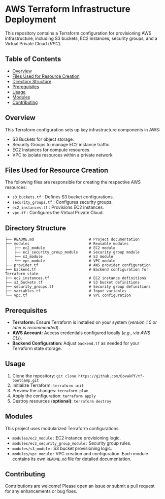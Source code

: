 # **AWS Terraform Infrastructure Deployment**
This repository contains a Terraform configuration for provisioning AWS infrastructure, including S3 buckets, EC2 instances, security groups, and a Virtual Private Cloud (*VPC*).


## **Table of Contents**
- [Overview](#Overview)
- [Files Used for Resource Creation](#Files-Used-for-Resource-Creation)
- [Directory Structure](#Directory-Structure)
- [Prerequisites](#Prerequisites)
- [Usage](#Usage)
- [Modules](#Modules)
- [Contributing](#Contributing)   
<a name="headers"/>


## **Overview**
This Terraform configuration sets up key infrastructure components in AWS:
- S3 Buckets for object storage.
- Security Groups to manage EC2 instance traffic.
- EC2 Instances for compute resources.
- VPC to isolate resources within a private network


## **Files Used for Resource Creation**
The following files are responsible for creating the respective AWS resources:

- `s3_buckets.tf` : Defines S3 bucket configurations.
- `security_groups.tf` : Configures security groups.
- `ec2_instances.tf` : Provisions EC2 instances.
- `vpc.tf` : Configures the Virtual Private Cloud.


## **Directory Structure**
```
├── README.md                         # Project documentation
├── modules                           # Reusable modules
│   ├── ec2_module                    # EC2 module
│   ├── ec2_security_group_module     # Security group module
│   ├── s3_module                     # S3 module
│   └── vpc_module                    # VPC module
├── provider.tf                       # AWS provider configuration
├── backend.tf                        # Backend configuration for Terraform state
├── ec2_instances.tf                  # EC2 instance definitions
├── s3_buckets.tf                     # S3 bucket definitions
├── security_groups.tf                # Security group definitions
├── variables.tf                      # Input variables
└── vpc.tf                            # VPC configuration
```

## **Prerequisites**
- **Terraform:** Ensure Terraform is installed on your system (*version 1.0 or later is recommended*).
- **AWS Account:** Access credentials configured locally (*e.g., via AWS CLI*).
- **Backend Configuration:** Adjust `backend.tf` as needed for your Terraform state storage.


## **Usage**
1. Clone the repository:
   ```git clone https://github.com/DovakPT/tf-bootcamp.git```
2. Initialize Terraform:
   ```terraform init```
3. Preview the changes:
   ```terraform plan```
4. Apply the configuration:
   ```terraform apply```
5. Destroy resources (**optional)**:
   ```terraform destroy```


## **Modules**
This project uses modularized Terraform configurations:
- `modules/ec2_module:` EC2 instance provisioning logic.
- `modules/ec2_security_group_module:` Security group rules.
- `modules/s3_module:` S3 bucket provisioning logic.
- `modules/vpc_module:` VPC creation and configuration.
Each module contains its own `README.md` file for detailed documentation.


## **Contributing**
Contributions are welcome! Please open an issue or submit a pull request for any enhancements or bug fixes.
